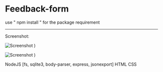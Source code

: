 # Feedback-form




use " npm install "
for the package requirement

------------------------------------------

Screenshot:

![Screenshot )](https://user-images.githubusercontent.com/32616992/76411259-6e5d6180-63b7-11ea-8e19-3cd1464bb9b4.png)


![Screenshot )](https://user-images.githubusercontent.com/32616992/76411260-70272500-63b7-11ea-8a7e-2dcea3d4a262.png)


NodeJS
  [fs,
  sqlite3,
  body-parser,
  express,
  jsonexport]
HTML
CSS
